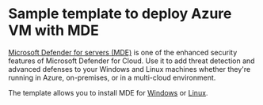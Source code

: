 # Sample template to deploy Azure VM with MDE

[Microsoft Defender for servers (MDE)](https://docs.microsoft.com/en-us/azure/security-center/defender-for-servers-introduction) is one of the enhanced security features of Microsoft Defender for Cloud. Use it to add threat detection and advanced defenses to your Windows and Linux machines whether they're running in Azure, on-premises, or in a multi-cloud environment.

The template allows you to install MDE for [Windows](https://github.com/azsec/scaf-azure-arm-templates/blob/master/VirtualMachine/vm-with-mde/azuredeploy.json#L202) or [Linux](https://github.com/azsec/scaf-azure-arm-templates/blob/master/VirtualMachine/vm-with-mde/azuredeploy.json#L225).

